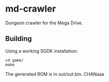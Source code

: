 # md-crawler
Dungeon crawler for the Mega Drive.

## Building

Using a working SGDK installation:

```
cd game/
make
```

The generated ROM is in out/out.bin. CHANaaa
